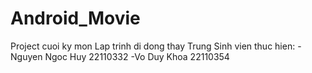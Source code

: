 # Android_Movie
Project cuoi ky mon Lap trinh di dong thay Trung  Sinh vien thuc hien:  -Nguyen Ngoc Huy 22110332  -Vo Duy Khoa 22110354
